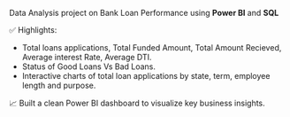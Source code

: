 Data Analysis project on Bank Loan Performance using **Power BI** and **SQL**

✅ Highlights:
- Total loans applications, Total Funded Amount, Total Amount Recieved, Average interest Rate, Average DTI.
- Status of Good Loans Vs Bad Loans.
- Interactive charts of total loan applications by state, term, employee length and purpose.


📈 Built a clean Power BI dashboard to visualize key business insights.
